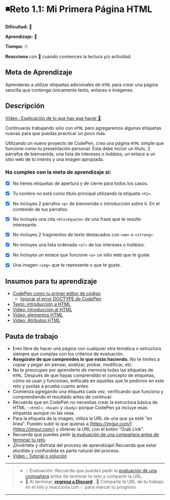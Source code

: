 # ◾Reto 1.1: Mi Primera Página HTML

**Dificultad:** 🌻

**Aprendizaje:** 🍯

**Tiempo:** ⏱

**Reacciona** con :eyes: cuando comiences la lectura y/o actividad.

## Meta de Aprendizaje

Aprenderás a utilizar etiquetas adicionales de `HTML` para crear una página sencilla que contenga únicamente texto, enlaces e imágenes.

## Descripción

[Video : Explicación de lo que hay que hacer 🌟](https://www.loom.com/share/6e52e683796e44ce8a23e585bdba3c93?sid=ebfd426d-bbb9-4e37-9cbc-467ae73997ac)

Continuarás trabajando sólo con `HTML` pero agregaremos algunas etiquetas nuevas para que puedas practicar un poco más.

Utilizando un nuevo proyecto de CodePen, crea una página `HTML` simple que funcione como tu presentación personal. Esta debe incluir un título, 2 párrafos de bienvenida, una lista de intereses o *hobbies*, un enlace a un sitio web de tu interés y una imagen apropiada.

### No cumples con la meta de aprendizaje si:

- [x] No tienes etiquetas de apertura y de cierre para todos los casos.

- [x] Tu nombre no está como título principal utilizando la etiqueta `<h1>`.

- [x] No incluyes 2 párrafos `<p>` de bienvenida o introducción sobre ti. En el contenido de tus párrafos:

- [x] No incluyes una cita `<blockquote>` de una frase que te resulte interesante.

- [x] No incluyes 2 fragmentos de texto destacados con `<em>` o `<strong>`.

- [x] No incluyes una lista ordenada `<ol>` de tus intereses o *hobbies*.

- [x] No incluyes un enlace que funcione `<a>` un sitio web que te guste.

- [x] Una imagen `<img>` que te represente o que te guste.

## Insumos para tu aprendizaje

- [CodePen como tu primer editor de código](https://laboratoria1.gitbook.io/codigom/curriculum_dev/topics/editors_codepen)
  - [Ignorar el error DOCTYPE de CodePen](https://laboratoria1.gitbook.io/codigom/curriculum_dev/topics/editors_codepen_doctype)
- [Texto: introducción a HTML](https://laboratoria1.gitbook.io/codigom/curriculum_dev/topics/html)
- [Video: introducción al HTML](https://youtu.be/ewZ_YWbIWXI?si=FEGJuPSPf-WUh-2P)
- [Video: elementos HTML](https://www.youtube.com/watch?v=vIoO52MdZFE)
- [Video: Atributos HTML](https://youtu.be/_QZT7adJGIg?si=qSXHjPF2PYjJY8ow)

## Pauta de trabajo

- Eres libre de hacer una página con cualquier otra temática o estructura siempre que cumplas con los criterios de evaluación.
- **Asegúrate de que comprendes lo que estás haciendo.** No te limites a copiar y pegar sin pensar, analizar, probar, modificar, etc.
- No te preocupes por aprenderte de memoria todas las etiquetas de `HTML`. Después de que hayas comprendido el concepto de etiquetas, cómo se usan y funcionan, enfócate en aquellas que te pedimos en este reto y ponlas a prueba cuanto antes.
- Comienza agregando una etiqueta cada vez, verificando que funciona y comprendiendo el resultado antes de continuar.
- Recuerda que en CodePen no necesitas crear la estructura básica de HTML : `<html>`, `<head>` y `<body>` porque CodePen ya incluye esas etiquetas aunque no las veas.
- Para la etiqueta de la imagen, utiliza la URL de una que ya esté "en línea". Puedes subir la que quieras a [https://imgur.com/](https://imgur.com/) y obtener la URL con el botón "Grab Link".
- Recuerda que puedes pedir [la evaluación de una compañera antes de terminar tu reto](https://laboratoria1.gitbook.io/codigom/curriculum_model/lea_model_06_assessment.md).
- ¡Diviértete y disfruta del proceso de aprendizaje! Recuerda que estar aturdida y confundida es parte natural del proceso.
- [Video : Tutorial o solución](https://www.loom.com/share/e23a5d140e53454a85db47c0c0d8f628?sid=38b96ce5-6ef2-4d31-aace-45fa355523b0)

---

> - 💡 Evaluación: Recuerda que puedes pedir la [evaluación de una compañera](../curruculum_model/lea_model_06_assessment.md) antes de terminar tu reto y compartir la URL.
> - :mega: Al terminar, [**regresa a Discord**](https://discord.com/channels/1209273049304666113/1215720612756983828) , 💬 Comparte la URL de tu trabajo en el hilo y reacciona con ✅ para marcar tu progreso.

---
